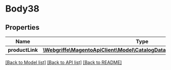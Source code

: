 # Body38

## Properties
Name | Type | Description | Notes
------------ | ------------- | ------------- | -------------
**productLink** | [**\Webgriffe\MagentoApiClient\Model\CatalogDataCategoryProductLinkInterface**](CatalogDataCategoryProductLinkInterface.md) |  | 

[[Back to Model list]](../README.md#documentation-for-models) [[Back to API list]](../README.md#documentation-for-api-endpoints) [[Back to README]](../README.md)


